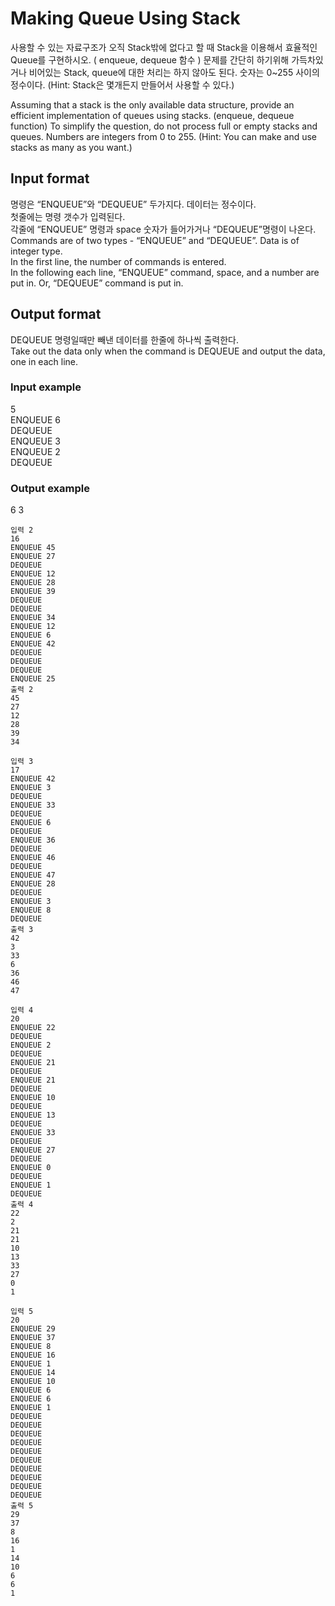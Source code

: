 # Making Queue Using Stack

사용할 수 있는 자료구조가 오직 Stack밖에 없다고 할 때 Stack을 이용해서 효율적인 Queue를 구현하시오. ( enqueue, dequeue 함수 ) 
문제를 간단히 하기위해 가득차있거나 비어있는 Stack, queue에 대한 처리는 하지 않아도 된다. 
숫자는 0~255 사이의 정수이다. 
(Hint: Stack은 몇개든지 만들어서 사용할 수 있다.)

Assuming that a stack is the only available data structure, provide an efficient implementation of queues using stacks. (enqueue, dequeue function) 
To simplify the question, do not process full or empty stacks and queues. 
Numbers are integers from 0 to 255. 
(Hint: You can make and use stacks as many as you want.)

## Input format

명령은 “ENQUEUE”와 “DEQUEUE” 두가지다. 데이터는 정수이다.  
첫줄에는 명령 갯수가 입력된다.  
각줄에 “ENQUEUE” 명령과 space 숫자가 들어가거나 “DEQUEUE”명령이 나온다.   
Commands are of two types - “ENQUEUE” and “DEQUEUE”. Data is of integer type.  
In the first line, the number of commands is entered.  
In the following each line, “ENQUEUE” command, space, and a number are put in. Or, “DEQUEUE” command is put in.  

## Output format

DEQUEUE 명령일때만 빼낸 데이터를 한줄에 하나씩 출력한다.  
Take out the data only when the command is DEQUEUE and output the data, one in each line.  

### Input example

5  
ENQUEUE 6  
DEQUEUE   
ENQUEUE 3  
ENQUEUE 2  
DEQUEUE  

### Output example

6
3 


```
입력 2
16
ENQUEUE 45
ENQUEUE 27
DEQUEUE
ENQUEUE 12
ENQUEUE 28
ENQUEUE 39
DEQUEUE
DEQUEUE
ENQUEUE 34
ENQUEUE 12
ENQUEUE 6
ENQUEUE 42
DEQUEUE
DEQUEUE
DEQUEUE
ENQUEUE 25
출력 2
45
27
12
28
39
34

입력 3
17
ENQUEUE 42
ENQUEUE 3
DEQUEUE
ENQUEUE 33
DEQUEUE
ENQUEUE 6
DEQUEUE
ENQUEUE 36
DEQUEUE
ENQUEUE 46
DEQUEUE
ENQUEUE 47
ENQUEUE 28
DEQUEUE
ENQUEUE 3
ENQUEUE 8
DEQUEUE
출력 3
42
3
33
6
36
46
47

입력 4
20
ENQUEUE 22
DEQUEUE
ENQUEUE 2
DEQUEUE
ENQUEUE 21
DEQUEUE
ENQUEUE 21
DEQUEUE
ENQUEUE 10
DEQUEUE
ENQUEUE 13
DEQUEUE
ENQUEUE 33
DEQUEUE
ENQUEUE 27
DEQUEUE
ENQUEUE 0
DEQUEUE
ENQUEUE 1
DEQUEUE
출력 4
22
2
21
21
10
13
33
27
0
1

입력 5
20
ENQUEUE 29
ENQUEUE 37
ENQUEUE 8
ENQUEUE 16
ENQUEUE 1
ENQUEUE 14
ENQUEUE 10
ENQUEUE 6
ENQUEUE 6
ENQUEUE 1
DEQUEUE
DEQUEUE
DEQUEUE
DEQUEUE
DEQUEUE
DEQUEUE
DEQUEUE
DEQUEUE
DEQUEUE
DEQUEUE
출력 5
29
37
8
16
1
14
10
6
6
1
```